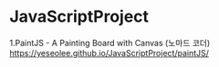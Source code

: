 # JavaScriptProject


1.PaintJS - A Painting Board with Canvas (노마드 코더)
https://yeseolee.github.io/JavaScriptProject/paintJS/

